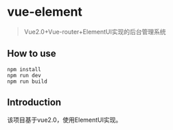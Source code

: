 # vue-element
>Vue2.0+Vue-router+ElementUI实现的后台管理系统

## How to use
```shell
npm install
npm run dev
npm run build
```
## Introduction
该项目基于vue2.0，使用ElementUI实现。
